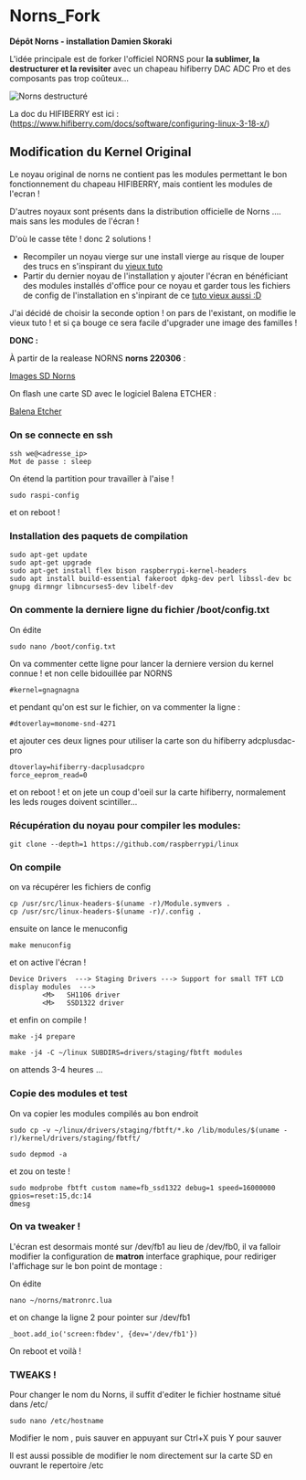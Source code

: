 # Norns_Fork
**Dépôt Norns - installation Damien Skoraki**

L'idée principale est de forker l'officiel NORNS pour **la sublimer, la destructurer et la revisiter** avec un chapeau hifiberry DAC ADC Pro et des composants pas trop coûteux...

![Norns destructuré](https://github.com/julienrat/Norns_Fork/blob/main/images/norns_poc.jpg)

La doc du HIFIBERRY est ici : (https://www.hifiberry.com/docs/software/configuring-linux-3-18-x/)

## Modification du Kernel Original
Le noyau original  de norns ne contient pas les modules permettant le bon fonctionnement du chapeau HIFIBERRY, mais contient les modules de l'ecran !

D'autres noyaux sont présents dans la distribution officielle de Norns .... mais sans les modules de l'écran !

D'où le casse tête ! donc 2 solutions !

- Recompiler un noyau vierge sur une install vierge au risque de louper des trucs en s'inspirant du [vieux tuto](https://github.com/okyeron/norns-image/wiki/1.-Norns-2.0-Full-Build-on-RasPi)
- Partir du  dernier noyau de l'installation y ajouter l'écran en bénéficiant des modules installés d'office pour ce noyau et garder tous les fichiers de config de l'installation en s'inpirant de ce [tuto vieux aussi :D](https://github.com/okyeron/norns-image/wiki/Reference:--Compile-OLED-display-drivers)

J'ai décidé de choisir la seconde option ! on pars de l'existant, on modifie le vieux tuto ! et si ça bouge ce sera facile d'upgrader une image des familles !

**DONC :**

À partir de la realease NORNS **norns 220306**  :

[Images SD Norns](https://github.com/monome/norns-image/releases)

On flash une carte SD avec le logiciel Balena ETCHER : 

[Balena Etcher](https://www.balena.io/etcher/)

### On se connecte en ssh
```
ssh we@<adresse_ip>
Mot de passe : sleep
```
On étend la partition pour travailler à l'aise !
```
sudo raspi-config
```
et on reboot !

### Installation des paquets de compilation 
```
sudo apt-get update
sudo apt-get upgrade
sudo apt-get install flex bison raspberrypi-kernel-headers
sudo apt install build-essential fakeroot dpkg-dev perl libssl-dev bc gnupg dirmngr libncurses5-dev libelf-dev 
```
### On commente la derniere ligne du fichier /boot/config.txt

On édite

```
sudo nano /boot/config.txt
```
On va commenter cette ligne pour lancer la derniere version du kernel connue ! et non celle bidouillée par NORNS

```
#kernel=gnagnagna
```
et pendant qu'on est sur le fichier, on va commenter la ligne :
```
#dtoverlay=monome-snd-4271
```
et ajouter ces deux lignes pour utiliser la carte son du hifiberry adcplusdac-pro
```
dtoverlay=hifiberry-dacplusadcpro
force_eeprom_read=0
```
et on reboot ! et on jete un coup d'oeil sur la carte hifiberry, normalement les leds rouges doivent scintiller...

### Récupération du noyau pour compiler les modules:

```
git clone --depth=1 https://github.com/raspberrypi/linux
```



### On compile
on va récupérer les fichiers de config
```
cp /usr/src/linux-headers-$(uname -r)/Module.symvers .
cp /usr/src/linux-headers-$(uname -r)/.config .
```
ensuite on lance le menuconfig
```
make menuconfig
```
et on active l'écran !

```
Device Drivers  ---> Staging Drivers ---> Support for small TFT LCD display modules  --->
        <M>   SH1106 driver
        <M>   SSD1322 driver
```
et enfin on compile !
```
make -j4 prepare

make -j4 -C ~/linux SUBDIRS=drivers/staging/fbtft modules

```
on attends 3-4 heures ...

### Copie des modules et test
On va copier les modules compilés au bon endroit
```
sudo cp -v ~/linux/drivers/staging/fbtft/*.ko /lib/modules/$(uname -r)/kernel/drivers/staging/fbtft/

sudo depmod -a
```
et zou on teste !
```
sudo modprobe fbtft custom name=fb_ssd1322 debug=1 speed=16000000 gpios=reset:15,dc:14
dmesg
```

### On va tweaker !
L'écran est desormais monté sur /dev/fb1 au lieu de /dev/fb0, il va falloir modifier la configuration de **matron** interface graphique, pour rediriger l'affichage sur le bon point de montage :

On édite

```
nano ~/norns/matronrc.lua
```
et on change la ligne 2 pour pointer sur /dev/fb1

```
_boot.add_io('screen:fbdev', {dev='/dev/fb1'})
```
On reboot et voilà !

### TWEAKS !
Pour changer le nom du Norns, il suffit d'editer le fichier hostname situé dans /etc/ 
```
sudo nano /etc/hostname
```
Modifier le nom , puis sauver en appuyant sur Ctrl+X puis Y pour sauver

Il est aussi possible de modifier le nom directement sur la carte SD en ouvrant le repertoire /etc

